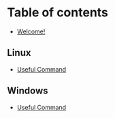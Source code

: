 # Table of contents

* [Welcome!](README.md)

## Linux

* [Useful Command](linux/useful-command.md)

## Windows

* [Useful Command](windows/useful-command.md)
